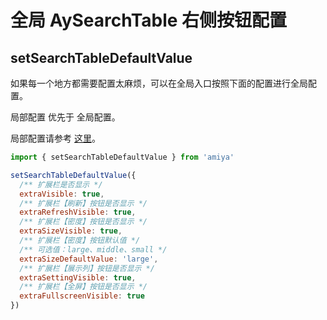 # 全局 AySearchTable 右侧按钮配置

## setSearchTableDefaultValue

如果每一个地方都需要配置太麻烦，可以在全局入口按照下面的配置进行全局配置。

局部配置 优先于 全局配置。

局部配置请参考 [这里](/table/扩展按钮配置)。

```js
import { setSearchTableDefaultValue } from 'amiya'

setSearchTableDefaultValue({
  /** 扩展栏是否显示 */
  extraVisible: true,
  /** 扩展栏【刷新】按钮是否显示 */
  extraRefreshVisible: true,
  /** 扩展栏【密度】按钮是否显示 */
  extraSizeVisible: true,
  /** 扩展栏【密度】按钮默认值 */
  /** 可选值：large、middle、small */
  extraSizeDefaultValue: 'large',
  /** 扩展栏【展示列】按钮是否显示 */
  extraSettingVisible: true,
  /** 扩展栏【全屏】按钮是否显示 */
  extraFullscreenVisible: true
})
```
